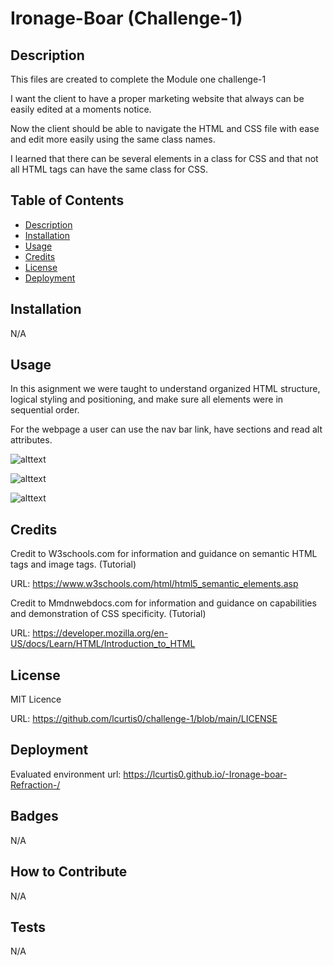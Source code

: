 # Ironage-Boar (Challenge-1)

## Description

This files are created to complete the Module one challenge-1

I want the client to have a proper marketing website that always can be easily edited at a moments notice.

Now the client should be able to navigate the HTML and CSS file with ease and edit more easily using the same class names.

I learned that there can be several elements in a class for CSS and that not all HTML tags can have the same class for CSS.

## Table of Contents 

- [Description](#Decription)
- [Installation](#Installation)
- [Usage](#Usage)
- [Credits](#Credits)
- [License](#License)
- [Deployment](#Deployment)

## Installation

N/A

## Usage

In this asignment we were taught to understand organized HTML structure, logical styling and positioning, and make sure all elements were in sequential order.

For the webpage a user can use the nav bar link, have sections and read alt attributes.

![alttext](assets/images/Webpage%20(top).png)

![alttext](assets/images/Webpage%20(middle).png)

![alttext](assets/images/Webpage%20(bottom).png)

## Credits

Credit to W3schools.com for information and guidance on semantic HTML tags and image tags. (Tutorial)

URL: https://www.w3schools.com/html/html5_semantic_elements.asp

Credit to Mmdnwebdocs.com for information and guidance on capabilities and demonstration of CSS specificity. (Tutorial)

URL: https://developer.mozilla.org/en-US/docs/Learn/HTML/Introduction_to_HTML

## License

MIT Licence 

URL: https://github.com/lcurtis0/challenge-1/blob/main/LICENSE

## Deployment

Evaluated environment url: https://lcurtis0.github.io/-Ironage-boar-Refraction-/

## Badges

N/A

## How to Contribute

N/A

## Tests

N/A